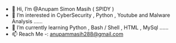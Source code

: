 - 👋 Hi, I’m @Anupam Simon Masih ( SPIDY )
- 👀 I’m interested in CyberSecurity , Python , Youtube and Malware Analysis  ......
- 🌱 I’m currently learning Python , Bash / Shell , HTML , MySql  ......
- 📫 Reach Me -: anupammasih288@gmail.com

<!---
Anupam2808/Anupam2808 is a ✨ special ✨ repository because its `README.md` (this file) appears on your GitHub profile.
You can click the Preview link to take a look at your changes.
--->
